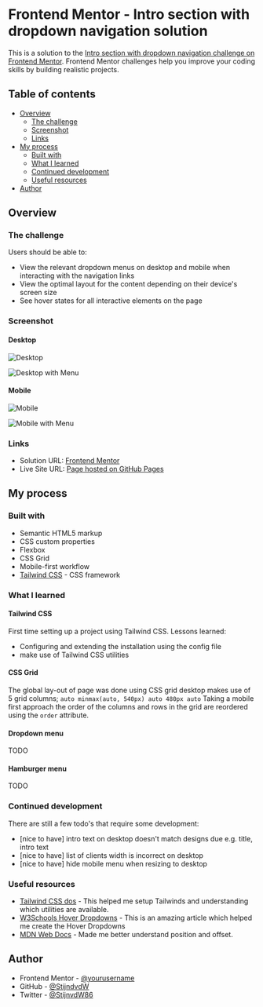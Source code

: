# Frontend Mentor - Intro section with dropdown navigation solution

This is a solution to the [Intro section with dropdown navigation challenge on Frontend Mentor](https://www.frontendmentor.io/challenges/intro-section-with-dropdown-navigation-ryaPetHE5). Frontend Mentor challenges help you improve your coding skills by building realistic projects. 

## Table of contents

- [Overview](#overview)
  - [The challenge](#the-challenge)
  - [Screenshot](#screenshot)
  - [Links](#links)
- [My process](#my-process)
  - [Built with](#built-with)
  - [What I learned](#what-i-learned)
  - [Continued development](#continued-development)
  - [Useful resources](#useful-resources)
- [Author](#author)

## Overview

### The challenge

Users should be able to:

- View the relevant dropdown menus on desktop and mobile when interacting with the navigation links
- View the optimal layout for the content depending on their device's screen size
- See hover states for all interactive elements on the page

### Screenshot

#### Desktop

![Desktop](./screenshots/desktop.png)

![Desktop with Menu](./screenshots/desktop_menu.png)

#### Mobile

![Mobile](./screenshots/mobile.png)

![Mobile with Menu](./screenshots/mobile_menu.png)

### Links

- Solution URL: [Frontend Mentor](https://www.frontendmentor.io/profile/StijnvdW)
- Live Site URL: [Page hosted on GitHub Pages](https://stijnvdw.github.io/frontend-mentor-intro-section-with-dropdown-navigation-main/)

## My process

### Built with

- Semantic HTML5 markup
- CSS custom properties
- Flexbox
- CSS Grid
- Mobile-first workflow
- [Tailwind CSS](https://tailwindcss.com/) - CSS framework

### What I learned

#### Tailwind CSS

First time setting up a project using Tailwind CSS. Lessons learned:
 - Configuring and extending the installation using the config file
 - make use of Tailwind CSS utilities

#### CSS Grid

The global lay-out of page was done using CSS grid desktop makes use of 5 grid columns; ``` auto minmax(auto, 540px) auto 480px auto ``` Taking a mobile first approach the order of the columns and rows in the grid are reordered using the ```order``` attribute.

#### Dropdown menu

TODO

#### Hamburger menu

TODO

### Continued development

There are still a few todo's that require some development:
- [nice to have] intro text on desktop doesn't match designs due e.g. title, intro text
- [nice to have] list of clients width is incorrect on desktop
- [nice to have] hide mobile menu when resizing to desktop

### Useful resources

- [Tailwind CSS dos](https://tailwindcss.com/docs/) - This helped me setup Tailwinds and understanding which utilities are available.
- [W3Schools Hover Dropdowns](https://www.w3schools.com/howto/howto_css_dropdown.asp) - This is an amazing article which helped me create the Hover Dropdowns
- [MDN Web Docs](https://developer.mozilla.org/en-US/docs/Web/CSS/position) - Made me better understand position and offset.

## Author

- Frontend Mentor - [@yourusername](https://www.frontendmentor.io/profile/StijnvdW)
- GitHub - [@StijndvdW](https://github.com/StijnvdW)
- Twitter - [@StijnvdW86](https://www.twitter.com/StijnvdW86)